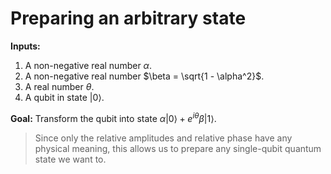 # Preparing an arbitrary state

**Inputs:**

1. A non-negative real number $\alpha$.
2. A non-negative real number $\beta = \sqrt{1 - \alpha^2}$.
3. A real number $\theta$.
4. A qubit in state $|0\rangle$.

**Goal:** Transform the qubit into state $\alpha|0\rangle + e^{i\theta}\beta|1\rangle$.

> Since only the relative amplitudes and relative phase have any physical meaning, this allows us to prepare any single-qubit quantum state we want to.